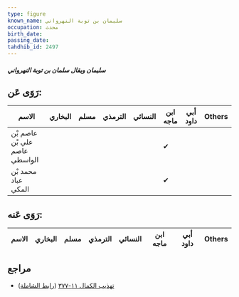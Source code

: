 ```yaml
---
type: figure
known_name: سليمان بن توبة النهرواني
occupation: محدث
birth_date:
passing_date:
tahdhib_id: 2497
---
```

##### سليمان ويقال سلمان بن توبة النهرواني

## رَوَى عَن:
| الاسم                         | البخاري | مسلم | الترمذي | النسائي | ابن ماجه | أبي داود | Others |
| ----------------------------- | ------- | ---- | ------- | ------- | -------- | -------- | ------ |
| عاصم بْن علي بْن عاصم الواسطي |         |      |         |         | ✔        |          |        |
| محمد بْن عباد المكي           |         |      |         |         | ✔        |          |        |
## رَوَى عَنه:
| الاسم | البخاري | مسلم | الترمذي | النسائي | ابن ماجه | أبي داود | Others |
| ----- | ------- | ---- | ------- | ------- | -------- | -------- | ------ |
## مراجع
- [تهذيب الكمال ١١-٣٧٧](obsidian://open?vault=Tahdhib-al-Kamal&file=Figures/٢٤٩٧-سليمان%20ويقال%20سلمان%20بن%20توبة%20النهرواني) ([رابط الشاملة](https://shamela.ws/book/3722/5697))